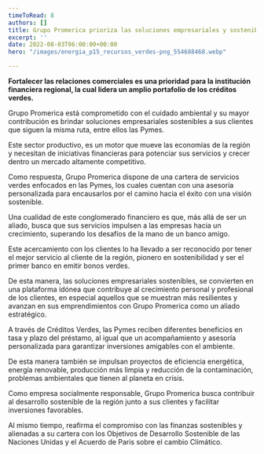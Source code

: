 ```yaml
---
timeToRead: 8
authors: []
title: Grupo Promerica prioriza las soluciones empresariales y sostenibles
excerpt: ''
date: 2022-08-03T06:00:00+00:00
hero: "/images/energia_p15_recursos_verdes-png_554688468.webp"

---
```

**Fortalecer las relaciones comerciales es una prioridad para la institución financiera regional, la cual lidera un amplio portafolio de los créditos verdes.**

Grupo Promerica está comprometido con el cuidado ambiental y su mayor contribución es brindar soluciones empresariales sostenibles a sus clientes que siguen la misma ruta, entre ellos las Pymes.

Este sector productivo, es un motor que mueve las economías de la región y necesitan de iniciativas financieras para potenciar sus servicios y crecer dentro un mercado altamente competitivo.

Como respuesta, Grupo Promerica dispone de una cartera de servicios verdes enfocados en las Pymes, los cuales cuentan con una asesoría personalizada para encausarlos por el camino hacia el éxito con una visión sostenible.

Una cualidad de este conglomerado financiero es que, más allá de ser un aliado, busca que sus servicios impulsen a las empresas hacia un crecimiento, superando los desafíos de la mano de un banco amigo.

Este acercamiento con los clientes lo ha llevado a ser reconocido por tener el mejor servicio al cliente de la región, pionero en sostenibilidad y ser el primer banco en emitir bonos verdes.

De esta manera, las soluciones empresariales sostenibles, se convierten en una plataforma idónea que contribuye al crecimiento personal y profesional de los clientes, en especial aquellos que se muestran más resilientes y avanzan en sus emprendimientos con Grupo Promerica como un aliado estratégico.

A través de Créditos Verdes, las Pymes reciben diferentes beneficios en tasa y plazo del préstamo, al igual que un acompañamiento y asesoría personalizada para garantizar inversiones amigables con el ambiente.

De esta manera también se impulsan proyectos de eficiencia energética, energía renovable, producción más limpia y reducción de la contaminación, problemas ambientales que tienen al planeta en crisis.

Como empresa socialmente responsable, Grupo Promerica busca contribuir al desarrollo sostenible de la región junto a sus clientes y facilitar inversiones favorables.

Al mismo tiempo, reafirma el compromiso con las finanzas sostenibles y alienadas a su cartera con los Objetivos de Desarrollo Sostenible de las Naciones Unidas y el Acuerdo de Paris sobre el cambio Climático.